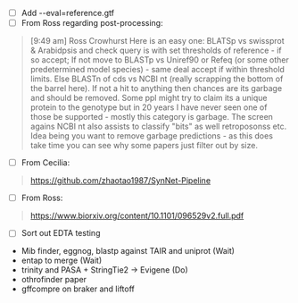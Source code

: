 - [ ] Add --eval=reference.gtf
- [ ] From Ross regarding post-processing:

> [9:49 am] Ross Crowhurst
> Here is an easy one: BLATSp vs swissprot & Arabidpsis and check query is with set thresholds of reference - if so accept; If not move to BLASTp vs Uniref90 or Refeq (or some other predetermined model species) - same deal accept if within threshold limits. Else BLASTn of cds vs NCBI nt (really scrapping the bottom of the barrel here). If not a hit to anything then chances are its garbage and should be removed. Some ppl might try to claim its a unique protein to the genotype but in 20 years I have never seen one of those be supported - mostly this category is garbage. The screen agains NCBI nt also assists to classify "bits" as well retroposonss etc. Idea being you want to remove garbage predictions - as this does take time you can see why some papers just filter out by size.

- [ ] From Cecilia:

> https://github.com/zhaotao1987/SynNet-Pipeline

- [ ] From Ross:

> https://www.biorxiv.org/content/10.1101/096529v2.full.pdf

- [ ] Sort out EDTA testing

- Mib finder, eggnog, blastp against TAIR and uniprot (Wait)
- entap to merge (Wait)
- trinity and PASA + StringTie2 -> Evigene (Do)
- othrofinder paper
- gffcompre on braker and liftoff
